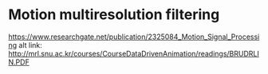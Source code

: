 
 # Motion multiresolution filtering
 
 https://www.researchgate.net/publication/2325084_Motion_Signal_Processing
 alt link: http://mrl.snu.ac.kr/courses/CourseDataDrivenAnimation/readings/BRUDRLIN.PDF
